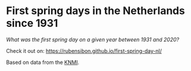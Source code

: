 # First spring days in the Netherlands since 1931

_What was the first spring day on a given year between 1931 and 2020?_

Check it out on: https://rubensibon.github.io/first-spring-day-nl/

Based on data from the [KNMI](https://data.knmi.nl/datasets).

